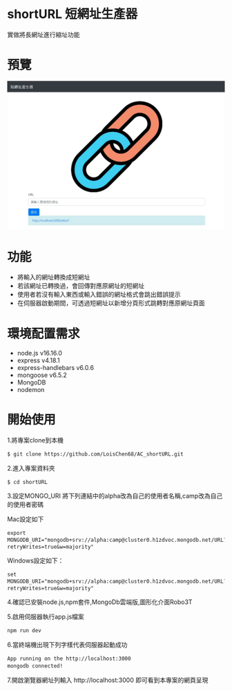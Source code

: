 # shortURL 短網址生產器
實做將長網址進行縮址功能

# 預覽
![Index page about shortURL](https://github.com/LoisChen68/AC_shortURL/blob/main/imgs/img.jpg?raw=true)

# 功能
- 將輸入的網址轉換成短網址
- 若該網址已轉換過，會回傳對應原網址的短網址
- 使用者若沒有輸入東西或輸入錯誤的網址格式會跳出錯誤提示
- 在伺服器啟動期間，可透過短網址以新增分頁形式跳轉對應原網址頁面

# 環境配置需求
- node.js v16.16.0
- express v4.18.1
- express-handlebars v6.0.6
- mongoose v6.5.2
- MongoDB
- nodemon

# 開始使用
1.將專案clone到本機
   ```bash
$ git clone https://github.com/LoisChen68/AC_shortURL.git
   ```
2.進入專案資料夾
   ```
$ cd shortURL
   ```
3.設定MONGO_URI
將下列連結中的alpha改為自己的使用者名稱,camp改為自己的使用者密碼

Mac設定如下
```
export MONGODB_URI="mongodb+srv://alpha:camp@cluster0.h1zdvoc.mongodb.net/URL?retryWrites=true&w=majority"
```
Windows設定如下：
```
set MONGODB_URI="mongodb+srv://alpha:camp@cluster0.h1zdvoc.mongodb.net/URL?retryWrites=true&w=majority"
```
4.確認已安裝node.js,npm套件,MongoDb雲端版,圖形化介面Robo3T

5.啟用伺服器執行app.js檔案
   ```bash
   npm run dev
   ```

6.當終端機出現下列字樣代表伺服器起動成功
```bash
App running on the http://localhost:3000
mongodb connected!
 ```
7.開啟瀏覽器網址列輸入 http://localhost:3000 即可看到本專案的網頁呈現

